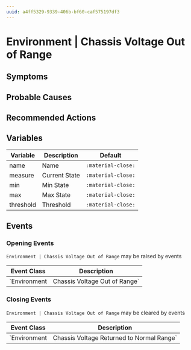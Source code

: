 ```yaml
---
uuid: a4ff5329-9339-406b-bf60-caf575197df3
---
```

# Environment | Chassis Voltage Out of Range

## Symptoms

## Probable Causes

## Recommended Actions

## Variables

Variable | Description | Default
--- | --- | ---
name | Name | `:material-close:`
measure | Current State | `:material-close:`
min | Min State | `:material-close:`
max | Max State | `:material-close:`
threshold | Threshold | `:material-close:`

## Events

### Opening Events
`Environment | Chassis Voltage Out of Range` may be raised by events

Event Class | Description
--- | ---
`Environment | Chassis Voltage Out of Range` | dispose

### Closing Events
`Environment | Chassis Voltage Out of Range` may be cleared by events

Event Class | Description
--- | ---
`Environment | Chassis Voltage Returned to Normal Range` | dispose
